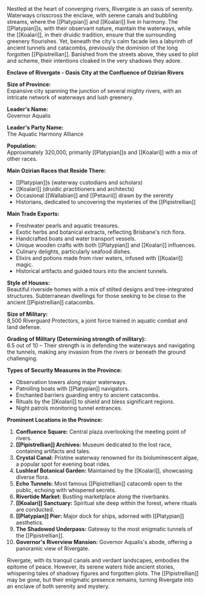 Nestled at the heart of converging rivers, Rivergate is an oasis of serenity. Waterways crisscross the enclave, with serene canals and bubbling streams, where the [[Platypian]] and [[Koalari]] live in harmony. The [[Platypian]]s, with their observant nature, maintain the waterways, while the [[Koalari]], in their druidic tradition, ensure that the surrounding greenery flourishes. Yet, beneath the city's calm facade lies a labyrinth of ancient tunnels and catacombs, previously the dominion of the long forgotten [[Pipistrellian]]. Banished from the streets above, they used to plot and scheme, their intentions cloaked in the very shadows they adore.

**Enclave of Rivergate - Oasis City at the Confluence of Ozirian Rivers**

**Size of Province:**  
Expansive city spanning the junction of several mighty rivers, with an intricate network of waterways and lush greenery.

**Leader's Name:**  
Governor Aqualis

**Leader's Party Name:**  
The Aquatic Harmony Alliance

**Population:**  
Approximately 320,000, primarily [[Platypian]]s and [[Koalari]] with a mix of other races.

**Main Ozirian Races that Reside There:**  
- [[Platypian]]s (waterway custodians and scholars)
- [[Koalari]] (druidic practitioners and architects)
- Occasional [[Wallabian]] and [[Petaurii]] drawn by the serenity
- Historians, dedicated to uncovering the mysteries of the [[Pipistrellian]]

**Main Trade Exports:**  
- Freshwater pearls and aquatic treasures.
- Exotic herbs and botanical extracts, reflecting Brisbane's rich flora.
- Handcrafted boats and water transport vessels.
- Unique wooden crafts with both [[Platypian]] and [[Koalari]] influences.
- Culinary delights, particularly seafood dishes.
- Elixirs and potions made from river waters, infused with [[Koalari]] magic.
- Historical artifacts and guided tours into the ancient tunnels.

**Style of Houses:**  
Beautiful riverside homes with a mix of stilted designs and tree-integrated structures. Subterranean dwellings for those seeking to be close to the ancient [[Pipistrellian]] catacombs.

**Size of Military:**  
8,500 Riverguard Protectors, a joint force trained in aquatic combat and land defense.

**Grading of Military (Determining strength of military):**  
6.5 out of 10 – Their strength is in defending the waterways and navigating the tunnels, making any invasion from the rivers or beneath the ground challenging.

**Types of Security Measures in the Province:**  
- Observation towers along major waterways.
- Patrolling boats with [[Platypian]] navigators.
- Enchanted barriers guarding entry to ancient catacombs.
- Rituals by the [[Koalari]] to shield and bless significant regions.
- Night patrols monitoring tunnel entrances.

**Prominent Locations in the Province:**  
1. **Confluence Square:** Central plaza overlooking the meeting point of rivers.
2. **[[Pipistrellian]] Archives:** Museum dedicated to the lost race, containing artifacts and tales.
3. **Crystal Canal:** Pristine waterway renowned for its bioluminescent algae, a popular spot for evening boat rides.
4. **Lushleaf Botanical Garden:** Maintained by the [[Koalari]], showcasing diverse flora.
5. **Echo Tunnels:** Most famous [[Pipistrellian]] catacomb open to the public, echoing with whispered secrets.
6. **Rivertide Market:** Bustling marketplace along the riverbanks.
7. **[[Koalari]] Sanctuary:** Spiritual site deep within the forest, where rituals are conducted.
8. **[[Platypian]] Pier:** Major dock for ships, adorned with [[Platypian]] aesthetics.
9. **The Shadowed Underpass:** Gateway to the most enigmatic tunnels of the [[Pipistrellian]].
10. **Governor's Riverview Mansion:** Governor Aqualis's abode, offering a panoramic view of Rivergate.

Rivergate, with its tranquil canals and verdant landscapes, embodies the epitome of peace. However, its serene waters hide ancient stories, whispering tales of shadowy figures and forgotten plots. The [[Pipistrellian]] may be gone, but their enigmatic presence remains, turning Rivergate into an enclave of both serenity and mystery.
